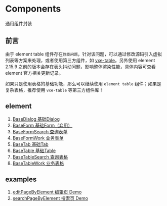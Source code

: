 # Components
通用组件封装

## 前言
由于 element table 组件存在`性能问题`，针对该问题，可以通过修改源码引入虚拟列表等方案来处理，或者使用第三方组件，如 [vxe-table](https://vxetable.cn/v3/#/table/start/install)。另外使用 element 2.15.9 之前的版本会存在表头抖动问题，影响整体渲染性能，具体内容可查看 element 官方相关更新记录。

如果只是使用表格的基础功能，那么可以继续使用 `element table` 组件；如果是复杂表格，推荐使用 `vxe-table` 等第三方组件库！

## element
1. [BaseDialog 基础Dialog](https://github.com/chenyicai622/Components/tree/main/element/BaseDialog)
2. [BaseForm 基础Form（弃用）](https://github.com/chenyicai622/Components/tree/main/element/BaseForm)
3. [BaseFormSearch 查询表单](https://github.com/chenyicai622/Components/tree/main/element/BaseFormSearc)
4. [BaseFormWork 业务表单](https://github.com/chenyicai622/Components/tree/main/element/BaseFormWork)
5. [BaseTab 基础Tab](https://github.com/chenyicai622/Components/tree/main/element/BaseTab)
6. [BaseTable 基础Table](https://github.com/chenyicai622/Components/tree/main/element/BaseTable)
7. [BaseTableSearch 查询表格](https://github.com/chenyicai622/Components/tree/main/element/BaseTableSearch)
8. [BaseTableWork 业务表格](https://github.com/chenyicai622/Components/tree/main/element/BaseTableWork)

## examples
1. [editPageByElement 编辑页 Demo](https://github.com/chenyicai622/Components/tree/main/examples/editPageByElement)
2. [searchPageByElement 搜索页 Demo](https://github.com/chenyicai622/Components/tree/main/examples/searchPageByElement)
